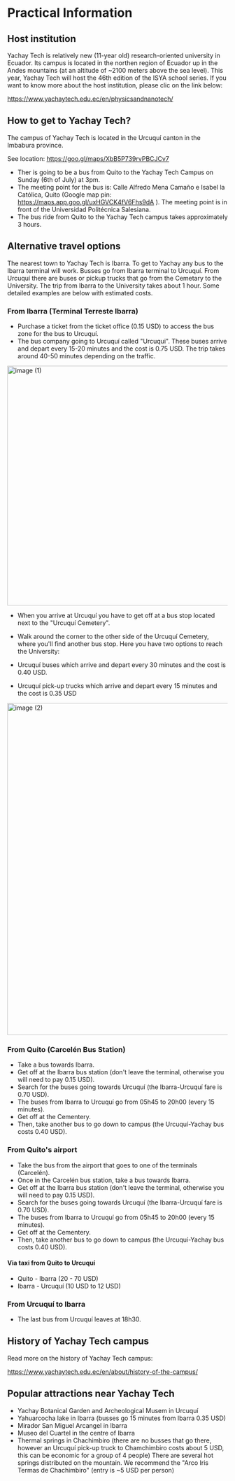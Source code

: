 # Practical Information

## Host institution

Yachay Tech is relatively new (11-year old) research-oriented university in Ecuador. Its campus is located in the northen region of Ecuador up in the Andes mountains (at an altitude of ~2100 meters above the sea level). This year, Yachay Tech will host the 46th edition of the ISYA school series. If you want to know more about the host institution, please clic on the link below:

https://www.yachaytech.edu.ec/en/physicsandnanotech/

## How to get to Yachay Tech?

The campus of Yachay Tech is located in the Urcuquí canton in the Imbabura province.

See location: https://goo.gl/maps/XbB5P739rvPBCJCv7

- Ther is going to be a bus from Quito to the Yachay Tech Campus on Sunday (6th of July) at 3pm. 
- The meeting point for the bus is: Calle Alfredo Mena Camaño e  Isabel la Católica, Quito (Google map pin: https://maps.app.goo.gl/uxHGVCK4fV6Fhs9dA ). The meeting point is in front of the Universidad Politécnica Salesiana. 
- The bus ride from Quito to the Yachay Tech campus takes approximately 3 hours.

## Alternative travel options

The nearest town to Yachay Tech is Ibarra. To get to Yachay any bus to the Ibarra terminal will work. Busses go from Ibarra terminal to Urcuquí. From Urcuquí there are buses or pickup trucks that go from the Cemetary to the University. The trip from Ibarra to the University takes about 1 hour. Some detailed examples are below with estimated costs.

### From Ibarra (Terminal Terreste Ibarra)
-  Purchase a ticket from the ticket office (0.15 USD) to access the bus zone for the bus to Urcuquí.
-  The bus company going to Urcuquí called "Urcuqui". These buses arrive and depart every 15-20 minutes and the cost is 0.75 USD. The trip takes around 40-50 minutes depending on the traffic.

<img width="548" alt="image (1)" src="https://github.com/ciencialatitud0/EPIC_3/assets/37318512/85b802e5-c38d-4e2b-aeed-65351d19c0ad">

-  When you arrive at Urcuquí you have to get off at a bus stop located next to the "Urcuquí Cemetery".
  
-  Walk around the corner to the other side of the Urcuquí Cemetery, where you'll find another bus stop. Here you have two options to reach the University:

-  Urcuquí buses which arrive and depart every 30 minutes and the cost is 0.40 USD.

-  Urcuquí pick-up trucks which arrive and depart every 15 minutes and the cost is 0.35 USD

<img width="759" alt="image (2)" src="https://github.com/ciencialatitud0/EPIC_3/assets/37318512/96c2943f-b270-4b27-84b9-2ee37295c9f7">


### From Quito (Carcelén Bus Station)
- Take a bus towards Ibarra.
- Get off at the Ibarra bus station (don't leave the terminal, otherwise you will need to pay 0.15 USD).
- Search for the buses going towards Urcuquí (the Ibarra-Urcuquí fare is 0.70 USD).
- The buses from Ibarra to Urcuquí go from 05h45 to 20h00 (every 15 minutes).
- Get off at the Cementery.
- Then, take another bus to go down to campus (the Urcuquí-Yachay bus costs 0.40 USD).


### From Quito's airport
- Take the bus from the airport that goes to one of the terminals (Carcelén).
- Once in the Carcelén bus station, take a bus towards Ibarra.
- Get off at the Ibarra bus station (don't leave the terminal, otherwise you will need to pay 0.15 USD).
- Search for the buses going towards Urcuquí (the Ibarra-Urcuquí fare is 0.70 USD).
- The buses from Ibarra to Urcuquí go from 05h45 to 20h00 (every 15 minutes).
- Get off at the Cementery.
- Then, take another bus to go down to campus (the Urcuquí-Yachay bus costs 0.40 USD).

#### Via taxi from Quito to Urcuquí
- Quito - Ibarra (20 - 70 USD)
- Ibarra - Urcuquí (10 USD to 12 USD)

### From Urcuquí to Ibarra
- The last bus from Urcuquí leaves at 18h30.


## History of Yachay Tech campus

Read more on the history of Yachay Tech campus:

https://www.yachaytech.edu.ec/en/about/history-of-the-campus/

## Popular attractions near Yachay Tech
- Yachay Botanical Garden and Archeological Musem in Urcuquí
- Yahuarcocha lake in Ibarra (busses go 15 minutes from Ibarra 0.35 USD)
- Mirador San Miguel Arcangel in Ibarra
- Museo del Cuartel in the centre of Ibarra
- Thermal springs in Chachimbiro (there are no busses that go there, however an Urcuquí pick-up truck to Chamchimbiro costs about 5 USD, this can be economic for a group of 4 people) There are several hot springs distributed on the mountain. We recommend the "Arco Iris Termas de Chachimbiro" (entry is ~5 USD per person) 
